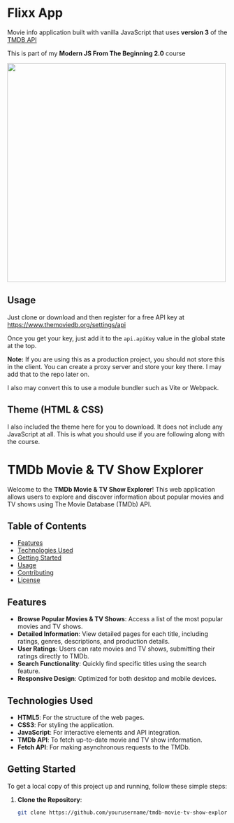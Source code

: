 # Flixx App

Movie info application built with vanilla JavaScript that uses **version 3** of the [TMDB API](https://developers.themoviedb.org/3)

This is part of my **Modern JS From The Beginning 2.0** course

<img src="images/screen.jpg" width="500">



## Usage

Just clone or download and then register for a free API key at https://www.themoviedb.org/settings/api

Once you get your key, just add it to the `api.apiKey` value in the global state at the top.

**Note:** If you are using this as a production project, you should not store this in the client. You can create a proxy server and store your key there. I may add that to the repo later on.

I also may convert this to use a module bundler such as Vite or Webpack.

## Theme (HTML & CSS)

I also included the theme here for you to download. It does not include any JavaScript at all. This is what you should use if you are following along with the course.

# TMDb Movie & TV Show Explorer

Welcome to the **TMDb Movie & TV Show Explorer**! This web application allows users to explore and discover information about popular movies and TV shows using The Movie Database (TMDb) API.

## Table of Contents

- [Features](#features)
- [Technologies Used](#technologies-used)
- [Getting Started](#getting-started)
- [Usage](#usage)
- [Contributing](#contributing)
- [License](#license)

## Features

- **Browse Popular Movies & TV Shows**: Access a list of the most popular movies and TV shows.
- **Detailed Information**: View detailed pages for each title, including ratings, genres, descriptions, and production details.
- **User Ratings**: Users can rate movies and TV shows, submitting their ratings directly to TMDb.
- **Search Functionality**: Quickly find specific titles using the search feature.
- **Responsive Design**: Optimized for both desktop and mobile devices.

## Technologies Used

- **HTML5**: For the structure of the web pages.
- **CSS3**: For styling the application.
- **JavaScript**: For interactive elements and API integration.
- **TMDb API**: To fetch up-to-date movie and TV show information.
- **Fetch API**: For making asynchronous requests to the TMDb.

## Getting Started

To get a local copy of this project up and running, follow these simple steps:

1. **Clone the Repository**:
   ```bash
   git clone https://github.com/yourusername/tmdb-movie-tv-show-explorer.git
   ```
